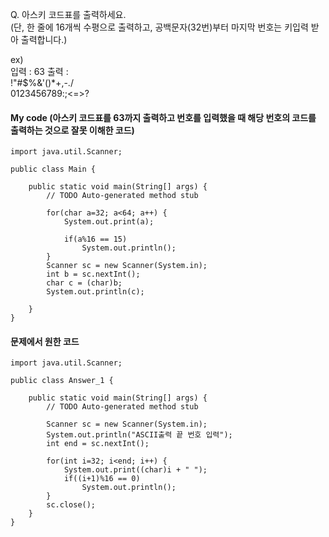 Q. 아스키 코드표를 출력하세요.  
(단, 한 줄에 16개씩 수평으로 출력하고, 공백문자(32번)부터 마지막 번호는 키입력 받아 출력합니다.)  

ex)  
입력 : 63
출력 :  
 !"#$%&'()*+,-./  
0123456789:;<=>?

#### My code (아스키 코드표를 63까지 출력하고 번호를 입력했을 때 해당 번호의 코드를 출력하는 것으로 잘못 이해한 코드)
```
import java.util.Scanner;

public class Main {

	public static void main(String[] args) {
		// TODO Auto-generated method stub
		
		for(char a=32; a<64; a++) {
			System.out.print(a);
			
			if(a%16 == 15)
				System.out.println();
		}
		Scanner sc = new Scanner(System.in);
		int b = sc.nextInt();
		char c = (char)b;
		System.out.println(c);
		
	}
}
```

#### 문제에서 원한 코드
```
import java.util.Scanner;

public class Answer_1 {

	public static void main(String[] args) {
		// TODO Auto-generated method stub
		
		Scanner sc = new Scanner(System.in);
		System.out.println("ASCII출력 끝 번호 입력");
		int end = sc.nextInt();
		
		for(int i=32; i<end; i++) {
			System.out.print((char)i + " ");
			if((i+1)%16 == 0)
				System.out.println();
		}
		sc.close();
	}
}
```
